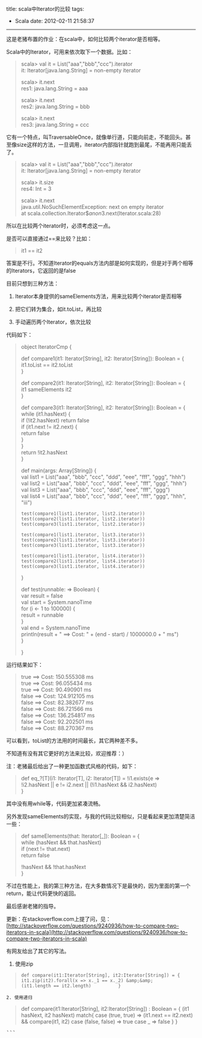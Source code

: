 title: scala中Iterator的比较
tags:
  - Scala
date: 2012-02-11 21:58:37
---

这是老猪布置的作业：在scala中，如何比较两个iterator是否相等。

Scala中的Iterator，可用来依次取下一个数据。比如：

> scala> val it = List("aaa","bbb","ccc").iterator      
> it: Iterator[java.lang.String] = non-empty iterator
> 
> scala> it.next      
> res1: java.lang.String = aaa
> 
> scala> it.next      
> res2: java.lang.String = bbb
> 
> scala> it.next      
> res3: java.lang.String = ccc

它有一个特点，叫TraversableOnce，就像单行道，只能向前走，不能回头。甚至像size这样的方法，一旦调用，iterator内部指针就跑到最尾，不能再用只能丢了。

> scala> val it = List("aaa","bbb","ccc").iterator      
> it: Iterator[java.lang.String] = non-empty iterator
> 
> scala> it.size      
> res4: Int = 3
> 
> scala> it.next      
> java.util.NoSuchElementException: next on empty iterator       
>         at scala.collection.Iterator$$anon$3.next(Iterator.scala:28)
> 
>  

所以在比较两个iterator时，必须考虑这一点。

是否可以直接通过==来比较？比如：

> <font style="background-color: #ffffff">it1 == it2</font>

答案是不行。不知道Iterator的equals方法内部是如何实现的，但是对于两个相等的Iterators，它返回的是false

目前只想到三种方法：

1. Iterator本身提供的sameElements方法，用来比较两个iterator是否相等

2. 把它们转为集合，如it.toList，再比较

3. 手动遍历两个Iterator，依次比较

代码如下：

> object IteratorCmp {
> 
>   def compare1(it1: Iterator[String], it2: Iterator[String]): Boolean = {      
>     it1.toList == it2.toList       
>   }
> 
>   def compare2(it1: Iterator[String], it2: Iterator[String]): Boolean = {      
>     it1 sameElements it2       
>   }
> 
>   def compare3(it1: Iterator[String], it2: Iterator[String]): Boolean = {      
>     while (it1.hasNext) {       
>       if (!it2.hasNext) return false       
>       if (it1.next != it2.next) {       
>         return false       
>       }       
>     }       
>     return !it2.hasNext       
>   }
> 
>   def main(args: Array[String]) {      
>     val list1 = List("aaa", "bbb", "ccc", "ddd", "eee", "fff", "ggg", "hhh")       
>     val list2 = List("aaa", "bbb", "ccc", "ddd", "eee", "fff", "ggg", "hhh")       
>     val list3 = List("aaa", "bbb", "ccc", "ddd", "eee", "fff", "ggg")       
>     val list4 = List("aaa", "bbb", "ccc", "ddd", "eee", "fff", "ggg", "hhh", "iii")
> 
>     test(compare1(list1.iterator, list2.iterator))      
>     test(compare2(list1.iterator, list2.iterator))       
>     test(compare3(list1.iterator, list2.iterator))
> 
>     test(compare1(list1.iterator, list3.iterator))      
>     test(compare2(list1.iterator, list3.iterator))       
>     test(compare3(list1.iterator, list3.iterator))
> 
>     test(compare1(list1.iterator, list4.iterator))      
>     test(compare2(list1.iterator, list4.iterator))       
>     test(compare3(list1.iterator, list4.iterator))       
>   }
> 
>   def test(runnable: => Boolean) {      
>     var result = false       
>     val start = System.nanoTime       
>     for (i <- 1 to 100000) {       
>       result = runnable       
>     }       
>     val end = System.nanoTime       
>     println(result + " ==> Cost: " + (end - start) / 1000000.0 + " ms")       
>   }
> 
> }
> 
>  

运行结果如下：

> true ==> Cost: 150.555308 ms      
> true ==> Cost: 96.055434 ms       
> true ==> Cost: 90.490901 ms       
> false ==> Cost: 124.912105 ms       
> false ==> Cost: 82.382677 ms       
> false ==> Cost: 86.721566 ms       
> false ==> Cost: 136.254817 ms       
> false ==> Cost: 92.202501 ms       
> false ==> Cost: 88.270367 ms       
> 
>  

可以看到，toList的方法用的时间最长，其它两种差不多。

不知道有没有其它更好的方法来比较，欢迎推荐：）

注：老猪最后给出了一种更加函数式风格的代码，如下：

> def eq_?[T](i1: Iterator[T], i2: Iterator[T]) = !i1.exists{e =>      
>   !i2.hasNext || e != i2.next || (!i1.hasNext &amp;&amp; i2.hasNext)       
> }

其中没有用while等，代码更加紧凑流畅。

另外发现sameElements的实现，与我的代码比较相似，只是看起来更加清楚简洁一些：

> def sameElements(that: Iterator[_]): Boolean = {    
>   while (hasNext &amp;&amp; that.hasNext)       
>     if (next != that.next)       
>       return false       
>   
>   !hasNext &amp;&amp; !that.hasNext       
> }       
> 
>  

不过在性能上，我的第三种方法，在大多数情况下是最快的，因为里面的第一个return，能让代码更快的返回。

最后感谢老猪的指导。

更新：在stackoverflow.com上提了问，见：[http://stackoverflow.com/questions/9240936/how-to-compare-two-iterators-in-scala](http://stackoverflow.com/questions/9240936/how-to-compare-two-iterators-in-scala)

有网友给出了其它的写法。

1. 使用zip

> `def compare(it1:Iterator[String], it2:Iterator[String]) = {       
>   it1.zip(it2).forall(x => x._1 == x._2) &amp;&amp;         
>   (it1.length == it2.length)         
> }`

`2. 使用递归`

> def compare(it1:Iterator[String], it2:Iterator[String]) : Boolean = {
>       (it1 hasNext, it2 hasNext) match{
>         case (true, true) => (it1.next == it2.next) &amp;&amp; compare(it1, it2)
>         case (false, false) => true
>         case _ => false
>       }
>     }
<pre>```